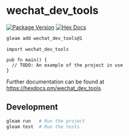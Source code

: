 # wechat_dev_tools

[![Package Version](https://img.shields.io/hexpm/v/wechat_dev_tools)](https://hex.pm/packages/wechat_dev_tools)
[![Hex Docs](https://img.shields.io/badge/hex-docs-ffaff3)](https://hexdocs.pm/wechat_dev_tools/)

```sh
gleam add wechat_dev_tools@1
```
```gleam
import wechat_dev_tools

pub fn main() {
  // TODO: An example of the project in use
}
```

Further documentation can be found at <https://hexdocs.pm/wechat_dev_tools>.

## Development

```sh
gleam run   # Run the project
gleam test  # Run the tests
```
